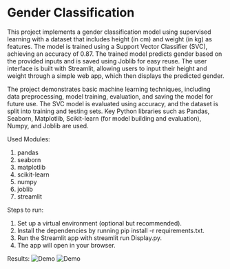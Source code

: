 # Gender Classification

This project implements a gender classification model using supervised learning with a dataset that includes height (in cm) and weight (in kg) as features. The model is trained using a Support Vector Classifier (SVC), achieving an accuracy of 0.87. The trained model predicts gender based on the provided inputs and is saved using Joblib for easy reuse. The user interface is built with Streamlit, allowing users to input their height and weight through a simple web app, which then displays the predicted gender.

The project demonstrates basic machine learning techniques, including data preprocessing, model training, evaluation, and saving the model for future use. The SVC model is evaluated using accuracy, and the dataset is split into training and testing sets. Key Python libraries such as Pandas, Seaborn, Matplotlib, Scikit-learn (for model building and evaluation), Numpy, and Joblib are used.

Used Modules:
1.  pandas
2.  seaborn
3.  matplotlib
4.  scikit-learn
5.  numpy
6.  joblib
7.  streamlit

Steps to run:

1.  Set up a virtual environment (optional but recommended).
2.  Install the dependencies by running pip install -r requirements.txt.
3.  Run the Streamlit app with streamlit run Display.py.
4.  The app will open in your browser.

Results: 
![Demo](Result_Img/Male.jpg)
![Demo](Result_Img/Male.jpg)

